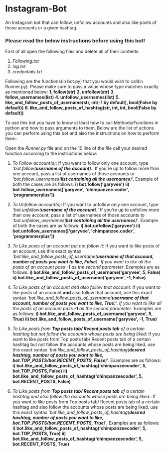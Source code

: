 # Instagram-Bot
An Instagram bot that can follow, unfollow accounts and also like posts of those accounts or a given hashtag.

### Please read the below instructions before using this bot! ###

First of all open the following files and delete all of their contents:
1. *Following.txt*
2. *log.txt*
3. *credentials.txt*

Following are the functions(in bot.py) that you would wish to call(in Runner.py). Please make sure to pass a value whose type matches exactly as mentioned below:
**1. follow(str)**
**2. unfollow(str)**
**3. follow_usernames(list)**
**4. unfollow_usernames(list)**
**5. like_and_follow_posts_of_username(str, int(-1 by default), bool(False by default))**
**6. like_and_follow_posts_of_hashtag(str, int, int, bool(False by default))**

To use this bot you have to know at least how to call Methods/Functions in python and how to pass arguments to them. Below are the list of actions you can perform using this bot and also the instructions on how to perform them:

Open the *Runner.py* file and on the 10 line of the file call your desired function according to the instructions below:

1. *To Follow account(s)*: If you want to follow only one account, type '*bot.follow(**username of the account**).*' If you're up to follow more than one account, pass a list of usernames of those accounts to '*bot.follow_usernames(**list containing all the usernames**)*'. Example of both the cases are as follows:
  **i) bot.follow('garyvee')** 
  **ii) bot.follow_usernames(['garyvee', 'chimpanzee.coder', 'programmerplus'])** 
  
2. *To Unfollow account(s)*: If you want to unfollow only one account, type '*bot.unfollow(**username of the account**).*' If you're up to unfollow more than one account, pass a list of usernames of those accounts to '*bot.unfollow_usernames(**list containing all the usernames**)*'. Example of both the cases are as follows:
  **i) bot.unfollow('garyvee')** 
  **ii) bot.unfollow_usernames(['garyvee', 'chimpanzee.coder', 'programmerplus'])**
  
3. *To Like posts of an account but not follow it*: If you want to like posts of an account, use this exact syntax '*bot.like_and_follow_posts_of_username(**username of that account, number of posts you want to like, False**)*'. *If you want to like all the posts of an account pass **-1** as the second parameter*. Examples are as follows:
  **i) bot.like_and_follow_posts_of_username('garyvee', 5, False)**
  **ii) bot.like_and_follow_posts_of_username('garyvee', -1, False)**

4. *To Like posts of an account and also follow that account*: If you want to like posts of an account **and** also follow that account, use this exact syntax '*bot.like_and_follow_posts_of_username(**username of that account, number of posts you want to like, True**)*'. *If you want to like all the posts of an account pass **-1** as the second parameter*. Examples are as follows:
  **i) bot.like_and_follow_posts_of_username('garyvee', 5, True)**
  **ii) bot.like_and_follow_posts_of_username('garyvee', -1, True)**
  
5. *To Like posts from **Top posts tab/ Recent posts tab** of a certain hashtag but not follow the accounts whose posts are being liked*: If you want to like posts from Top posts tab/ Recent posts tab of a certain hashtag but not follow the accounts whose posts are being liked, use this exact syntax '*bot.like_and_follow_posts_of_hashtag(**desired hashtag, number of posts you want to like, bot.TOP_POSTS/bot.RECENT_POSTS, False**)*'. Examples are as follows:
  **i) bot.like_and_follow_posts_of_hashtag('chimpanzeecoder', 5, bot.TOP_POSTS, False)**
  **ii) bot.like_and_follow_posts_of_hashtag('chimpanzeecoder', 5, bot.RECENT_POSTS, False)**

6. *To Like posts from **Top posts tab/ Recent posts tab** of a certain hashtag and also follow the accounts whose posts are being liked.*:  If you want to like posts from Top posts tab/ Recent posts tab of a certain hashtag and also follow the accounts whose posts are being liked, use this exact syntax '*bot.like_and_follow_posts_of_hashtag(**desired hashtag, number of posts you want to like, bot.TOP_POSTS/bot.RECENT_POSTS, True**)*'. Examples are as follows:
  **i) bot.like_and_follow_posts_of_hashtag('chimpanzeecoder', 5, bot.TOP_POSTS, True)**
  **ii) bot.like_and_follow_posts_of_hashtag('chimpanzeecoder', 5, bot.RECENT_POSTS, True)**
